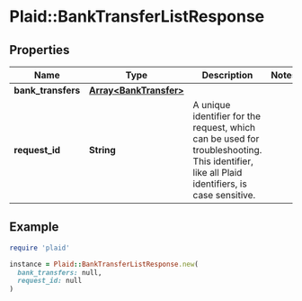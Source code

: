 # Plaid::BankTransferListResponse

## Properties

| Name | Type | Description | Notes |
| ---- | ---- | ----------- | ----- |
| **bank_transfers** | [**Array&lt;BankTransfer&gt;**](BankTransfer.md) |  |  |
| **request_id** | **String** | A unique identifier for the request, which can be used for troubleshooting. This identifier, like all Plaid identifiers, is case sensitive. |  |

## Example

```ruby
require 'plaid'

instance = Plaid::BankTransferListResponse.new(
  bank_transfers: null,
  request_id: null
)
```

